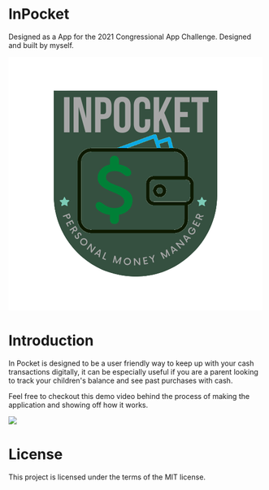 # InPocket
Designed as a App for the 2021 Congressional App Challenge. Designed and built by myself.

![alt text](Images/InPocketTransparent.png)

# Introduction
In Pocket is designed to be a user friendly way to keep up with your cash transactions digitally, it can be especially useful if you are a parent looking to track your children's balance and see past purchases with cash. 

Feel free to checkout this demo video behind the process of making the application and showing off how it works. 

[![](https://markdown-videos.vercel.app/youtube/zKJH-ljp5fQ)](https://youtu.be/zKJH-ljp5fQ)

# License
This project is licensed under the terms of the MIT license.
